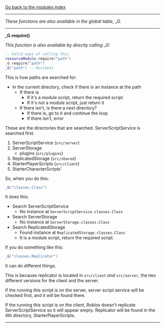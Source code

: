 [Go back to the modules index](Index.md)

---

*These functions are also available in the global table, \_G.*

--- 

**_G.require()** 

*This function is also available by directly calling _G:*
```lua
-- Valid ways of calling this
resourceModule.require("path")
_G.require("path")
_G("path") -- Quickest
```

This is how paths are searched for:
- In the current directory, check if there is an instance at the path
  - If there is
    - If it's a module script, return the required script
    - If it's not a module script, just return it
  - If there isn't, is there a next directory?
    - If there is, go to it and continue the loop
    - If there isn't, error

These are the directories that are searched. ServerScriptService is searched first.
1. ServerScriptService (`src/server`)
2. ServerStorage
   - plugins (`src/plugins`)
3. ReplicatedStorage (`src/shared`)
4. StarterPlayerScripts (`src/client`)
5. StarterCharacterScripts'

So, when you do this:
```lua
_G("classes.Class")
```
It does this:
- Search ServerScriptService
  - No instance at `ServerScriptService.classes.Class`
- Search ServerStorage
  - No instance at `ServerStorage.classes.Class`
- Search ReplicatedStorage
  - Found instance at `ReplicatedStorage.classes.Class`
  - It is a module script, return the required script.

If you do something like this:
```lua
_G("classes.Replicator")
```
It can do different things.

This is because replicator is located in `src/client` *and* `src/server`, the two different versions for the client and the server.

If the running this script is on the server, server script service will be checked first, and it will be found there.

If the running this script is on the client, Roblox doesn't replicate ServerScriptService so it will appear empty. Replicator will be found in the 4th directory, StarterPlayerScripts.

---
